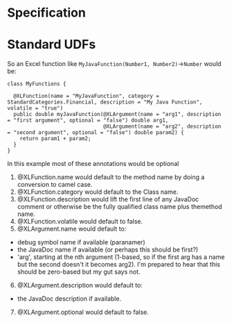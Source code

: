 Specification
=============

# Standard UDFs
So an Excel function like `MyJavaFunction(Number1, Number2)`->`Number` would be:
```
class MyFunctions {

  @XLFunction(name = "MyJavaFunction", category = StandardCategories.Financial, description = "My Java Function", volatile = "true")
  public double myJavaFunction(@XLArgument(name = "arg1", description = "first argument", optional = "false") double arg1, 
                               @XLArgument(name = "arg2", description = "second argument", optional = "false") double param2) {
    return param1 + param2;
  }
}
```

In this example most of these annotations would be optional

1. @XLFunction.name would default to the method name by doing a conversion to camel case.
2. @XLFunction.category would default to the Class name.
3. @XLFunction.description would lift the first line of any JavaDoc comment or otherwise be the fully qualified class name plus themethod name.
4. @XLFunction.volatile would default to false.
5. @XLArgument.name would default to:
  - debug symbol name if available (paranamer) 
  - the JavaDoc name if available (or perhaps this should be first?)
  - 'arg<x>', starting at the nth argument (1-based, so if the first arg has a name but the second doesn't it becomes arg2).  I'm prepared to hear that this should be zero-based but my gut says not.
6. @XLArgument.description would default to:
  - the JavaDoc description if available.
7. @XLArgument.optional would default to false.
